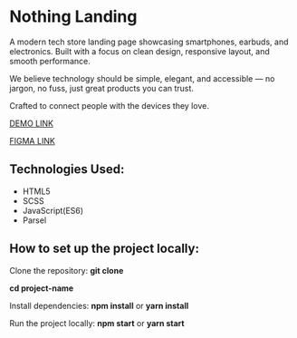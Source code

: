 # Nothing Landing
A modern tech store landing page showcasing smartphones, earbuds, and electronics.
Built with a focus on clean design, responsive layout, and smooth performance.

We believe technology should be simple, elegant, and accessible —
no jargon, no fuss, just great products you can trust.

Crafted to connect people with the devices they love.

  [DEMO LINK](https://tuhusova.github.io/nothing-landing/)
  
  [FIGMA LINK](https://www.figma.com/design/DtkQmQ797hk0nI4KfMi2Uq/BOSE-New-Version?node-id=6802-139&t=6QrdgnCHVHwFchwW-1)

## Technologies Used:
  - HTML5
  - SCSS
  - JavaScript(ES6)
  - Parsel

## How to set up the project locally:
Clone the repository:
**git clone**

**cd project-name**

Install dependencies:
**npm install**
or
**yarn install**

Run the project locally:
**npm start**
or
**yarn start**
